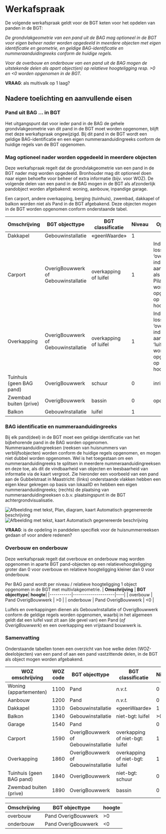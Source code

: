 # Werkafspraak

De volgende werkafspraak geldt voor de BGT keten voor het opdelen van panden in
de BGT:

*De grondvlakgeometrie van een pand uit de BAG mag optioneel in de BGT voor
eigen beheer nader worden opgedeeld in meerdere objecten met eigen identificatie
en geometrie, en geldige BAG-identificatie en nummeraanduidingreeks conform de
huidige regels.*

*Voor de overbouw en onderbouw van een pand uit de BAG mogen de uitstekende
delen als apart object(en) op relatieve hoogteligging resp. >0 en <0 worden
opgenomen in de BGT.*

**VRAAG**: als multivalk op 1 laag?

## Nadere toelichting en aanvullende eisen

### Pand uit BAG … in BGT

Het uitgangspunt dat voor ieder pand in de BAG de gehele grondvlakgeometrie van
dit pand in de BGT moet worden opgenomen, blijft met deze werkafspraak
ongewijzigd. Bij dit pand in de BGT wordt een geldige BAG-identificatie en een
eigen nummeraanduidingreeks conform de huidige regels van de BGT opgenomen.

### Mag optioneel nader worden opgedeeld in meerdere objecten

Deze werkafspraak regelt dat de grondvlakgeometrie van een pand in de BGT nader
_mag_ worden opgedeeld. Bronhouder mag dit optioneel doen naar eigen behoefte voor
beheer of extra informatie (bijv. voor WOZ). De volgende delen van een pand in
de BAG mogen in de BGT als afzonderlijk pandobject worden afgebakend: 
woning, aanbouw, inpandige garage.

Een carport, andere overkapping, berging (tuinhuis), zwembad, dakkapel of balkon
worden niet als Pand in de BGT afgebakend. Deze objecten _mogen_ in de BGT worden
opgenomen conform onderstaande tabel.

| **Omschrijving**     | **BGT objecttype**| **BGT classificatie**  | **Niveau** |**Opmerking**  |
|--------------------------|-------------------|--------------------|---|----------------------------------------------------------------------------------------------------------------------|
| Dakkapel                 | Gebouwinstallatie | «geenWaarde»       | 1 |                                                                                                                      |
| Carport                  | OverigBouwwerk of Gebouwinstallatie    | overkapping of luifel | 1 | Indien losstaand ‘overkapping’, indien vast aan pand dan als luifel. Pilaren worden opgenomen op relatieve hoogte 0. |
| Overkapping              | OverigBouwwerk of Gebouwinstallatie    | overkapping of luifel | 1 | Indien losstaand ‘overkapping’, indien vast aan pand dan ‘luifel’. Pilaren worden opgenomen op relatieve hoogte 0.   |
| Tuinhuis (geen BAG pand) | OverigBouwwerk    | schuur             | 0 | inrichtend                                                                                                           |
| Zwembad buiten (prive)   | OverigBouwwerk    | bassin             | 0 | opdelend                                                                                                             |
| Balkon                   | GebouwInstallatie | luifel             | 1 |                                                                                                                      |

### BAG identificatie en nummeraanduidingreeks

Bij elk pand(deel) in de BGT moet een geldige identificatie van het bijbehorende
pand in de BAG worden opgenomen. Nummeraanduidingreeksen (reeksen van
huisnummers van verblijfsobjecten) worden conform de huidige regels opgenomen, en mogen niet
dubbel worden opgenomen. Wel is het toegestaan om een nummeraanduidingreeks te
splitsen in meerdere nummeraanduidingreeksen en deze toe, als dit de
vindbaarheid van objecten en leesbaarheid van informatie via de kaart vergroot.
Zie hieronder een voorbeeld van een pand aan de Gubbelstraat in Maastricht:
(links) onderstaande vlakken hebben een eigen kleur gekregen op basis van
lokaalID en hebben een eigen nummeraanduidingreeks; (rechts) de plaatsing van
nummeraanduidingreeksen o.b.v. plaatsingspunt in de BGT achtergrondvisualisatie.

![Afbeelding met tekst, Plan, diagram, kaart Automatisch gegenereerde
beschrijving](media/73d3c65cda1a99df2483372bfac5719a.png) ![Afbeelding met
tekst, kaart Automatisch gegenereerde
beschrijving](media/3791cbf28d2512b7477889ef16045cc1.png)

**VRAAG**: is de opdeling in panddelen specifiek voor de huisnummerreeksen gedaan of voor andere redenen?

### Overbouw en onderbouw

Deze werkafspraak regelt dat overbouw en onderbouw mag worden opgenomen in
aparte BGT pand-objecten op een relatievehoogteligging groter dan 0 voor
overbouw en relatieve hoogteligging kleiner dan 0 voor onderbouw.

Per BAG pand wordt per niveau / relatieve hoogteligging 1 object opgenomen in de
BGT met multivlakgeometrie.
| **Omschrijving**     | **BGT objecttype**| **hoogte**|
|-----------|---------------------|----|
| overbouw  | Pand OverigBouwwerk | >0 |
| onderbouw | Pand OverigBouwwerk | <0 |

Luifels en overkappingen dienen als GebouwInstallatie of OverigBouwwerk conform
de geldige regels worden opgenomen, waarbij in het algemeen geldt dat een luifel
vast zit aan (de gevel van) een Pand (*of OverigBouwwerk*) en een overkapping
een vrijstaand bouwwerk is.

### Samenvatting

Onderstaande tabellen tonen een overzicht van hoe welke delen (WOZ-deelobjecten)
van een pand of aan een pand vastzittende delen, in de BGT als object mogen
worden afgebakend.

| **WOZ omschrijving**     | **WOZ code** | **BGT objecttype**               | **BGT classificatie**        | **Niveau** |   |
|--------------------------|--------------|----------------------------------|------------------------------|------------|---|
| Woning (appartementen)   | 1100         | Pand                             | *n.v.t.*                     | 0          |   |
| Aanbouw                  | 1200         | Pand                             | *n.v.t.*                     | 0          |   |
| Dakkapel                 | 1310         | Gebouwinstallatie                | «geenWaarde»                 | 1          |   |
| Balkon                   | 1340         | Gebouwinstallatie                | niet-bgt: luifel             | >0         |   |
| Garage                   | 1540         | Pand                             |                              | 0          |   |
| Carport                  | 1590         | OverigBouwwerk of Gebouwinstallatie | overkapping of niet-bgt: luifel | 1          |   |
| Overkapping              | 1860         | OverigBouwwerk of Gebouwinstallatie | overkapping of niet-bgt: luifel | 1          |   |
| Tuinhuis (geen BAG pand) | 1840         | OverigBouwwerk                   | niet-bgt: schuur             | 0          |   |
| Zwembad buiten (prive)   | 1890         | OverigBouwwerk                   | bassin                       | 0          |   |

| **Omschrijving**     | **BGT objecttype**| **hoogte**|
|-----------|---------------------|----|
| overbouw  | Pand OverigBouwwerk | >0 |
| onderbouw | Pand OverigBouwwerk | <0 |
